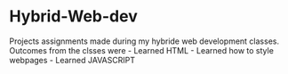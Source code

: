 # Hybrid-Web-dev
Projects assignments made during my hybride web development classes.
Outcomes from the clsses were 
    - Learned HTML
    - Learned how to style webpages
    - Learned JAVASCRIPT
